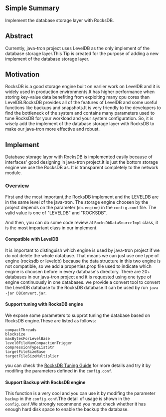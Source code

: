## Simple Summary
Implement the database storage layer with RocksDB.  
## Abstract
Currently, java-tron project uses LevelDB as the only implement of the database storage layer.This Tip is created for the purpose of adding a new implement of the database storage layer.
## Motivation
RocksDB is a good storage engine built on earlier work on LevelDB and it is widely used in production environments.It has higher performance when storing key-value data benefiting from exploiting many cpu cores than LevelDB.RocksDB provides all of the features of LevelDB and some useful functions like backups and snapshots.It is very friendly to the developers to find the bottleneck of the system and contains many parameters used to tune RocksDB for your workload and your system configuration.
So, it is wisely add the implement of the database storage layer with RocksDB to make our java-tron more effective and robust.

## Implement
Database storage layor with RocksDB is implemented easily because of interfaces' good designing in java-tron project.It is just the bottom storage engine we use the RocksDB as. It is transparent completely to the network module. 

### Overview
First and the most important,the RocksDB implement and the LEVELDB are in the same level of the java-tron.
The storage engine choosen by the project depends on the parameter (`db.engine`) in the `config.conf` file. The valid value is one of "LEVELDB" and "ROCKSDB".

And then, you can do some code review at `RocksDbDataSourceImpl` class, it is the most important class in our implement.

####  Compatible with LevelDB
It is important to distinguish which engine is used by java-tron project if we do not delete the whole database. That means we can just use one type of engine (rocksdb or leveldb) because the data structure in this two engine is not compatible, so we add a properties.prop file used to indicate which engine is choosen before in every database's directory.
There are 20+ databases in our java-tron project and it is requested using one type of engine continuously in one databases. 
we provide a convert tool to convert the LevelDB database to the RocksDB database.It can be used by run `java -jar DBConvert.jar`.

#### Support tuning with RocksDB engine
We expose some parameters to supprot tuning the database based on RocksDB engine.These are listed as follows:
```levelNumber
compactThreads
blocksize
maxBytesForLevelBase
level0FileNumCompactionTrigger
compressionTypeListStr
targetFileSizeBase
targetFileSizeMultiplier
```
you can check the [RocksDB Tuning Guide](https://github.com/facebook/rocksdb/wiki/RocksDB-Tuning-Guide) for more details and try it by modifing the parameters defined in the `config.conf`. 

#### Support Backup with RocksDB engine
This function is a very cool and you can use it by modifing the parameter `backup` in the `config.conf`.The detail of usage is shown in the `config.conf`.We strongly recommend you must check whether it has enough hard disk space to enable the backup the database. 
